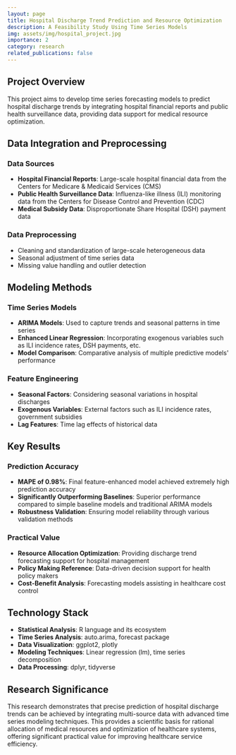 ```yaml
---
layout: page
title: Hospital Discharge Trend Prediction and Resource Optimization
description: A Feasibility Study Using Time Series Models
img: assets/img/hospital_project.jpg
importance: 2
category: research
related_publications: false
---
```


## Project Overview

This project aims to develop time series forecasting models to predict hospital discharge trends by integrating hospital financial reports and public health surveillance data, providing data support for medical resource optimization.

## Data Integration and Preprocessing

### Data Sources
- **Hospital Financial Reports**: Large-scale hospital financial data from the Centers for Medicare & Medicaid Services (CMS)
- **Public Health Surveillance Data**: Influenza-like illness (ILI) monitoring data from the Centers for Disease Control and Prevention (CDC)
- **Medical Subsidy Data**: Disproportionate Share Hospital (DSH) payment data

### Data Preprocessing
- Cleaning and standardization of large-scale heterogeneous data
- Seasonal adjustment of time series data
- Missing value handling and outlier detection

## Modeling Methods

### Time Series Models
- **ARIMA Models**: Used to capture trends and seasonal patterns in time series
- **Enhanced Linear Regression**: Incorporating exogenous variables such as ILI incidence rates, DSH payments, etc.
- **Model Comparison**: Comparative analysis of multiple predictive models' performance

### Feature Engineering
- **Seasonal Factors**: Considering seasonal variations in hospital discharges
- **Exogenous Variables**: External factors such as ILI incidence rates, government subsidies
- **Lag Features**: Time lag effects of historical data

## Key Results

### Prediction Accuracy
- **MAPE of 0.98%**: Final feature-enhanced model achieved extremely high prediction accuracy
- **Significantly Outperforming Baselines**: Superior performance compared to simple baseline models and traditional ARIMA models
- **Robustness Validation**: Ensuring model reliability through various validation methods

### Practical Value
- **Resource Allocation Optimization**: Providing discharge trend forecasting support for hospital management
- **Policy Making Reference**: Data-driven decision support for health policy makers
- **Cost-Benefit Analysis**: Forecasting models assisting in healthcare cost control

## Technology Stack

- **Statistical Analysis**: R language and its ecosystem
- **Time Series Analysis**: auto.arima, forecast package
- **Data Visualization**: ggplot2, plotly
- **Modeling Techniques**: Linear regression (lm), time series decomposition
- **Data Processing**: dplyr, tidyverse

## Research Significance

This research demonstrates that precise prediction of hospital discharge trends can be achieved by integrating multi-source data with advanced time series modeling techniques. This provides a scientific basis for rational allocation of medical resources and optimization of healthcare systems, offering significant practical value for improving healthcare service efficiency.
